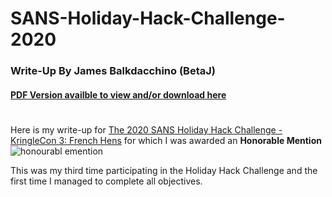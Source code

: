 # SANS-Holiday-Hack-Challenge-2020 #

### Write-Up By James Balkdacchino (BetaJ) ###

#### [PDF Version availble to view and/or download here](assets/Writeup_2020_ne.pdf) ###

#  
Here is my write-up for [The 2020 SANS Holiday Hack Challenge - KringleCon 3: French Hens](https://holidayhackchallenge.com/2020/) for which I was awarded an **Honorable Mention**
![honourabl emention](https://github.com/beta-j/SANS-Holiday-Hack-Challenge-2020/assets/60655500/ed3c7e2b-3212-4e51-be1b-35659dc7aebb)


This was my third time participating in the Holiday Hack Challenge and the first time I managed to complete all objectives.

